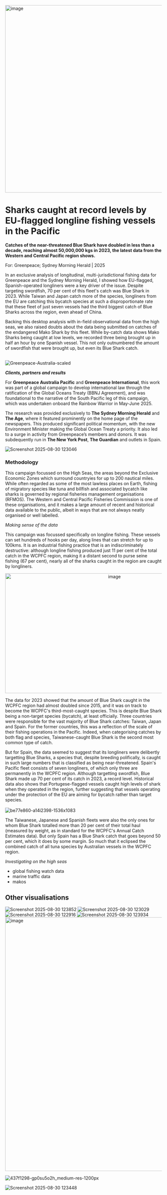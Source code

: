 <img width="1516" height="602" alt="image" src="https://github.com/user-attachments/assets/28129ac3-9295-419e-b3ac-82792d98a865" />

# Sharks caught at record levels by EU-flagged longline fishing vessels in the Pacific

<b>Catches of the near-threatened Blue Shark have doubled in less than a decade, reaching almost 50,000,000 kgs in 2023, the latest data from the Western and Central Pacific region shows.</b>

For: Greenpeace; Sydney Morning Herald | 2025

In an exclusive analysis of longitudinal, multi-jurisdictional fishing data for Greenpeace and the Sydney Morning Herald, I showed how EU-flagged, Spanish-operated longliners were a key driver of the issue. Despite targeting swordfish, 70 per cent of this fleet's catch was Blue Shark in 2023. While Taiwan and Japan catch more of the species, longliners from the EU are catching this bycatch species at such a disproportionate rate that these fleet of just seven vessels had the third biggest catch of Blue Sharks across the region, even ahead of China.

Backing this desktop analysis with in-field observational data from the high seas, we also raised doubts about the data being submitted on catches of the endangered Mako Shark by this fleet. While by-catch data shows Mako Sharks being caught at low levels, we recorded three being brought up in half an hour by one Spanish vessel. This not only outnumbered the amount of swordfish that were brought up, but even its Blue Shark catch.<br><br>

![Greenpeace-Australia-scaled](https://github.com/user-attachments/assets/dfb58111-e9d6-4898-80da-9ee8ff050a00)

<b><i>Clients, partners and results</i></b>

For <b>Greenpeace Australia Pacific</b> and <b>Greenpeace International</b>, this work was part of a global campaign to develop international law through the ratification of the Global Oceans Treaty (BBNJ Agreement), and was foundational to the narrative of the South Pacific leg of this campaign, which was undertaken onboard the Rainbow Warrior in May-June 2025. 

The research was provided exclusively to <b>The Sydney Morning Herald</b> and <b>The Age</b>, where it featured prominently on the home page of the newspapers. This produced significant political momentum, with the new Environment Minister making the Global Ocean Treaty a priority. It also led to a surge in activity from Greenpeace’s members and donors. It was subdequently run in <b>The New York Post</b>, <b>The Guardian</b> and outlets in Spain.

  ![Screenshot 2025-08-30 123046](https://github.com/user-attachments/assets/63716f90-54e8-403f-ade5-5666216139d0)

### Methodology
This campaign focussed on the High Seas, the areas beyond the Exclusive Economic Zones which surround countryies for up to 200 nautical miles. While often regarded as some of the most lawless places on Earth, fishing of migratory species like tuna and billfish and associated bycatch like sharks is governed by regional fisheries management organisations (RFMOS). The Western and Central Pacific Fisheries Commission is one of these organisations, and it makes a large amount of recent and historical data available to the public, albeit in ways that are not always neatly organised or well labelled. 

<i>Making sense of the data</i>

This campaign was focussed specifically on longline fishing. These vessels can set hundreds of hooks per day, along lines that can stretch for up to 100kms. It is an industrial fishing practice that is an indiscriminately destructive: although longline fishing produced just 11 per cent of the total catch in the WCPFC region, making it a distant second to purse seine fishing (67 per cent), nearly all of the sharks caught in the region are caught by longliners. 

<div align="center"><img width="687" height="385" alt="image" src="https://github.com/user-attachments/assets/71ad55bc-e863-45a3-99ba-68e2d5f3eea5"  /></div>

The data for 2023 showed that the amount of Blue Shark caught in the WCPFC region had almost doubled since 2015, and it was on track to become the WCPFC's third-most-caught species. This is despite Blue Shark being a non-target species (bycatch), at least officially. Three countries were responsible for the vast majority of Blue Shark catches: Taiwan, Japan and Spain. For the former countries, this was a reflection of the scale of their fishing operations in the Pacific. Indeed, when categorising catches by both flag and species, Taiwanese-caught Blue Shark is the second most common type of catch. 

But for Spain, the data seemed to suggest that its longliners were delibertly targetting Blue Sharks, a species that, despite breeding polifically, is caught in such large numbers that is classified as being near-threatened. Spain's Pacific fleet consists of seven longliners, of which only three are permanently in the WCPFC region. Although targetting swordfish, Blue Shark made up 70 per cent of its catch in 2023, a record level. Historical data also shows that Portugese-flagged vessels caught high levels of shark when they operated in the region, further suggesting that vessels operating under the protection of the EU are aiming for bycatch rather than target species.<br><br>
![be77e860-a14i2398-1536x1083](https://github.com/user-attachments/assets/abc2c43b-60f4-47a9-b866-7415c894d825)


The Taiwanese, Japanese and Spanish fleets were also the only ones for whom Blue Shark totalled more than 20 per cent of their total haul (measured by weight, as in standard for the WCPFC's Annual Catch Estimates data). But only Spain has a Blue Shark catch that goes beyond 50 per cent, which it does by some margin. So much that it eclipsed the combined catch of all tuna species by Australian vessels in the WCPFC region.

<i>Investigating on the high seas</i>


- global fishing watch data
- marine traffic data
- makos




## Other visualisations
![Screenshot 2025-08-30 123852](https://github.com/user-attachments/assets/445e2bed-8653-45a9-ae8b-85eef470cb58)
![Screenshot 2025-08-30 123029](https://github.com/user-attachments/assets/a2703bfd-f75c-4f1b-ae00-21e267a6845a)
![Screenshot 2025-08-30 122916](https://github.com/user-attachments/assets/96a5a907-3bbe-4b74-8016-e22e5e3c472d)
![Screenshot 2025-08-30 123934](https://github.com/user-attachments/assets/87a52f09-87ff-436d-b20e-c88965d28ad6)
<img width="1858" height="815" alt="image" src="https://github.com/user-attachments/assets/093026c9-130f-4990-916f-630abfaf9a66" />

![437f1298-gp0su5o2h_medium-res-1200px](https://github.com/user-attachments/assets/87e0f68f-f935-4cd1-8690-af248a27fac8)



![Screenshot 2025-08-30 123448](https://github.com/user-attachments/assets/f3395ada-5b00-4f3f-8e1d-0522818a46fe)
